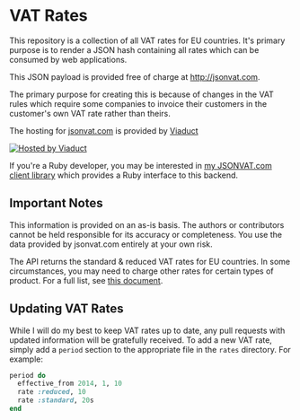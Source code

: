 # VAT Rates

This repository is a collection of all VAT rates for EU countries. It's primary purpose is to render a JSON hash containing all rates which can be consumed by web applications. 

This JSON payload is provided free of charge at http://jsonvat.com.

The primary purpose for creating this is because of changes in the VAT rules which require some companies to invoice their customers in the customer's own VAT rate rather than theirs.

The hosting for [jsonvat.com](http://jsonvat.com) is provided by [Viaduct](http://viaduct.io)

[![Hosted by Viaduct](https://cdn.viaduct.io/hosted/medium-blue.png)](http://viaduct.io)

If you're a Ruby developer, you may be interested in [my JSONVAT.com client library](https://github.com/adamcooke/json-vat) which provides a Ruby interface to this backend.

## Important Notes

This information is provided on an as-is basis. The authors or contributors cannot be held responsible for its accuracy or completeness. You use the data provided by jsonvat.com entirely at your own risk.

The API returns the standard & reduced VAT rates for EU countries. In some circumstances, you may need to charge other rates for certain types of product. For a full list, see [this document](http://ec.europa.eu/taxation_customs/sites/taxation/files/resources/documents/taxation/vat/how_vat_works/rates/vat_rates_en.pdf).

## Updating VAT Rates

While I will do my best to keep VAT rates up to date, any pull requests with updated information will be gratefully received. To add a new VAT rate, simply add a `period` section to the appropriate file in the `rates` directory. For example:

```ruby
period do
  effective_from 2014, 1, 10
  rate :reduced, 10
  rate :standard, 20s
end
```
